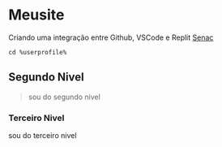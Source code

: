 # Meusite
Criando uma integração entre Github, VSCode e Replit [Senac](sp.senac.br)
```
cd %userprofile%
```
## Segundo Nivel
> sou do segundo nivel
### Terceiro Nivel
sou do terceiro nivel
